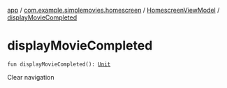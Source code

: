 [app](../../index.md) / [com.example.simplemovies.homescreen](../index.md) / [HomescreenViewModel](index.md) / [displayMovieCompleted](./display-movie-completed.md)

# displayMovieCompleted

`fun displayMovieCompleted(): `[`Unit`](https://kotlinlang.org/api/latest/jvm/stdlib/kotlin/-unit/index.html)

Clear navigation

